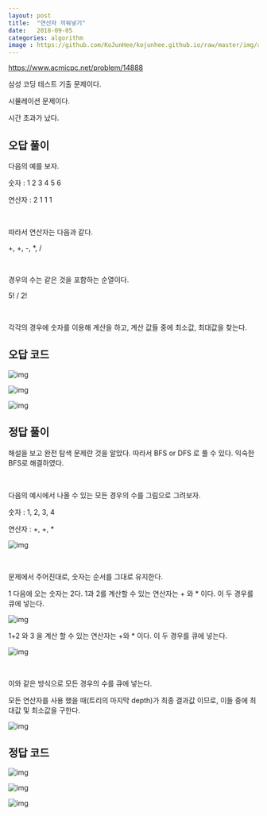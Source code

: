 ```yaml
---
layout: post
title:  "연산자 끼워넣기"
date:   2018-09-05
categories: algorithm
image : https://github.com/KoJunHee/kojunhee.github.io/raw/master/img/algorithm.png
---
```


<https://www.acmicpc.net/problem/14888>

삼성 코딩 테스트 기출 문제이다.

시뮬레이션 문제이다.

시간 초과가 났다.

## 오답 풀이

다음의 예를 보자.

숫자 : 1 2 3 4 5 6

연산자 : 2 1 1 1

<br>

따라서 연산자는 다음과 같다.

 +, +, -, *, /

<br>

경우의 수는 같은 것을 포함하는 순열이다. 

5! / 2!

<br>

각각의 경우에 숫자를 이용해 계산을 하고, 계산 값들 중에 최소값, 최대값을 찾는다.

##  오답 코드

![img](https://github.com/KoJunHee/kojunhee.github.io/raw/master/img/putOperator01.png)

![img](https://github.com/KoJunHee/kojunhee.github.io/raw/master/img/putOperator02.png)

![img](https://github.com/KoJunHee/kojunhee.github.io/raw/master/img/putOperator03.png)



## 정답 풀이

해설을 보고 완전 탐색 문제란 것을 알았다. 따라서 BFS or DFS 로 풀 수 있다. 익숙한 BFS로 해결하였다.

<br>

다음의 예시에서 나올 수 있는 모든 경우의 수를 그림으로 그려보자.

숫자 : 1, 2, 3, 4 

연산자 : +, +, * 

![img](https://github.com/KoJunHee/kojunhee.github.io/raw/master/img/newOper04.png)

<br>

문제에서 주어진대로, 숫자는 순서를 그대로 유지한다. 

1 다음에 오는 숫자는 2다. 1과 2를 계산할 수 있는 연산자는 + 와 * 이다. 이 두 경우를 큐에 넣는다.

![img](https://github.com/KoJunHee/kojunhee.github.io/raw/master/img/newOper05.png)

1+2 와 3 을 계산 할 수 있는 연산자는 +와 * 이다. 이 두 경우를 큐에 넣는다.

![img](https://github.com/KoJunHee/kojunhee.github.io/raw/master/img/newOper06.png)

<br>

이와 같은 방식으로 모든 경우의 수를 큐에 넣는다. 

모든 연산자를 사용 했을 때(트리의 마지막 depth)가 최종 결과값 이므로, 이들 중에 최대값 및 최소값을 구한다.

![img](https://github.com/KoJunHee/kojunhee.github.io/raw/master/img/newOper07.png)

## 정답 코드

![img](https://github.com/KoJunHee/kojunhee.github.io/raw/master/img/newOper01.png)

![img](https://github.com/KoJunHee/kojunhee.github.io/raw/master/img/newOper02.png)

![img](https://github.com/KoJunHee/kojunhee.github.io/raw/master/img/newOper03.png)











